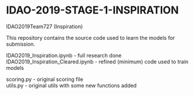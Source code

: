 # IDAO-2019-STAGE-1-INSPIRATION
IDAO2019Team727 (Inspiration)

This repository contains the source code used to learn the models for submission.

IDAO2019_Inspiration.ipynb - full research done  
IDAO2019_Inspiration_Cleared.ipynb - refined (minimum) code used to train models  
  
scoring.py - original scoring file  
utils.py - original utils with some new functions added
